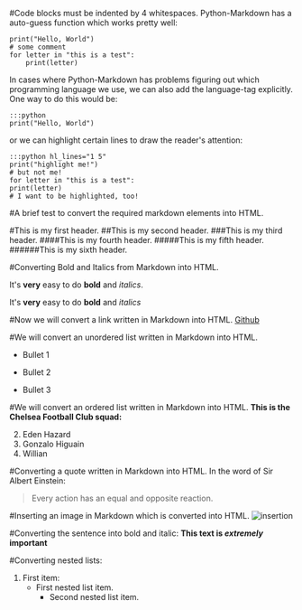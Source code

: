 <link rel="stylesheet" type="text/css" href="./codehilite.css">

#Code blocks must be indented by 4 whitespaces.
Python-Markdown has a auto-guess function which works
pretty well:

    print("Hello, World")
    # some comment
    for letter in "this is a test":
        print(letter)

In cases where Python-Markdown has problems figuring out which
programming language we use, we can also add the language-tag
explicitly. One way to do this would be:


    :::python
    print("Hello, World")

or we can highlight certain lines to
draw the reader's attention:


    :::python hl_lines="1 5"
    print("highlight me!")
    # but not me!
    for letter in "this is a test":
    print(letter)
    # I want to be highlighted, too!



#A brief test to convert the required markdown elements into HTML.

#This is my first header.
##This is my second header.
###This is my third header.
####This is my fourth header.
#####This is my fifth header.
######This is my sixth header.

#Converting Bold and Italics from Markdown into HTML.

It's **very** easy to do **bold** and *italics*.

It's __very__ easy to do __bold__ and _italics_

#Now we will convert a link written in Markdown into HTML.
[Github](https://pages.github.com/)

#We will convert an unordered list written in Markdown into HTML.

* Bullet 1

* Bullet 2

* Bullet 3

#We will convert an ordered list written in Markdown into HTML.
**This is the Chelsea Football Club squad:**

2. Eden Hazard
1. Gonzalo Higuain
3. Willian

#Converting a quote written in Markdown into HTML.
In the word of Sir Albert Einstein:

> Every action has an equal and opposite reaction.


#Inserting an image in Markdown which is converted into HTML.
![insertion](ok.PNG)

#Converting the sentence into bold and italic:
**This text is _extremely_ important**


#Converting nested lists:

1. First item:
    - First nested list item.
      - Second nested list item.






